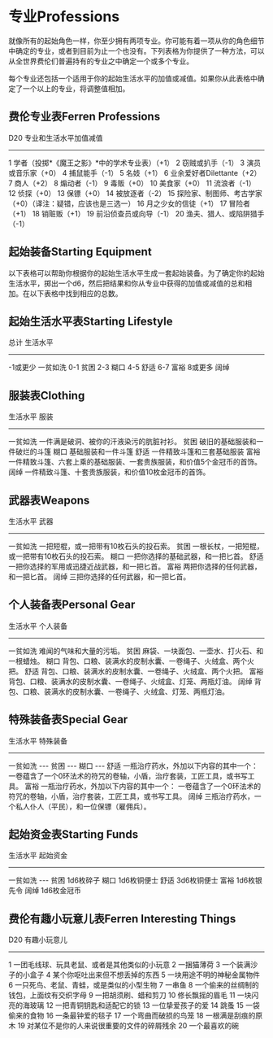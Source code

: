 # 专业Professions

就像所有的起始角色一样，你至少拥有两项专业。你可能有着一项从你的角色细节中确定的专业，或者到目前为止一个也没有。下列表格为你提供了一种方法，可以从全世界费伦们普遍持有的专业之中确定一个或多个专业。

每个专业还包括一个适用于你的起始生活水平的加值或减值。如果你从此表格中确定了一个以上的专业，将调整值相加。

## 费伦专业表Ferren Professions

  D20   专业和生活水平加值减值
  ----- --------------------------------------------------------------
  1     学者（投掷*《魔王之影》*中的学术专业表）（+1）
  2     窃贼或扒手（-1）
  3     演员或音乐家（+0）
  4     捕鼠能手（-1）
  5     名妓（+1）
  6     业余爱好者Dilettante（+2）
  7     商人（+2）
  8     煽动者（-1）
  9     毒贩（+0）
  10    美食家（+0）
  11    流浪者（-1）
  12    侦探（+0）
  13    保镖（+0）
  14    被放逐者（-2）
  15    探险家、制图师、考古学家（+0）（译注：疑错，应该也是三选一）
  16    月之少女的信徒（+1）
  17    冒险者（+1）
  18    销赃贩（+1）
  19    前沿侦查员或向导（-1）
  20    渔夫、猎人、或陷阱猎手（-1）

## 起始装备Starting Equipment

以下表格可以帮助你根据你的起始生活水平生成一套起始装备。为了确定你的起始生活水平，掷出一个d6，然后把结果和你从专业中获得的加值或减值的总和相加。在以下表格中找到相应的总数。

## 起始生活水平表Starting Lifestyle

  总计       生活水平
  ---------- ----------
  -1或更少   一贫如洗
  0-1        贫困
  2-3        糊口
  4-5        舒适
  6-7        富裕
  8或更多    阔绰

## 服装表Clothing

  生活水平   服装
  ---------- -------------------------------------------------------------------------
  一贫如洗   一件满是破洞、被你的汗液染污的肮脏衬衫。
  贫困       破旧的基础服装和一件破烂的斗篷
  糊口       基础服装和一件斗篷
  舒适       一件精致斗篷和三套基础服装
  富裕       一件精致斗篷、六套上乘的基础服装、一套贵族服装，和价值5个金冠币的首饰。
  阔绰       一件精致斗篷、十套贵族服装，和价值10枚金冠币的首饰。

## 武器表Weapons

  生活水平   武器
  ---------- --------------------------------------------------
  一贫如洗   一把短棍，或一把带有10枚石头的投石索。
  贫困       一根长杖，一把短棍，或一把带有10枚石头的投石索。
  糊口       一把你选择的基础武器，和一把匕首。
  舒适       一把你选择的军用或迅捷近战武器，和一把匕首。
  富裕       两把你选择的任何武器，和一把匕首。
  阔绰       三把你选择的任何武器，和一把匕首。

## 个人装备表Personal Gear

  生活水平   个人装备
  ---------- ------------------------------------------------------------------
  一贫如洗   难闻的气味和大量的污垢。
  贫困       麻袋、一块面包、一壶水、打火石、和一根蜡烛。
  糊口       背包、口粮、装满水的皮制水囊、一卷绳子、火绒盒、两个火把。
  舒适       背包、口粮、装满水的皮制水囊、一卷绳子、火绒盒、两个火把。
  富裕       背包、口粮、装满水的皮制水囊、一卷绳子、火绒盒、灯笼、两瓶灯油。
  阔绰       背包、口粮、装满水的皮制水囊、一卷绳子、火绒盒、灯笼、两瓶灯油。

## 特殊装备表Special Gear

  生活水平   特殊装备
  ---------- ------------------------------------------------------------------------------------------------------------------
  一贫如洗   ---
  贫困       ---
  糊口       ---
  舒适       一瓶治疗药水，外加以下内容的其中一个： 一卷蕴含了一个0环法术的符咒的卷轴，小盾，治疗套装，工匠工具，或书写工具。
  富裕       一瓶治疗药水，外加以下内容的其中一个： 一卷蕴含了一个0环法术的符咒的卷轴，小盾，治疗套装，工匠工具，或书写工具。
  阔绰       三瓶治疗药水，一个私人仆人（平民），和一位保镖（雇佣兵）。

## 起始资金表Starting Funds

  生活水平   起始资金
  ---------- -------------
  一贫如洗   ---
  贫困       1d6枚碎子
  糊口       1d6枚铜便士
  舒适       3d6枚铜便士
  富裕       1d6枚银先令
  阔绰       1d6枚金冠币

## 费伦有趣小玩意儿表Ferren Interesting Things

  D20   有趣小玩意儿
  ----- ----------------------------------------------
  1     一团毛线球、玩具老鼠、或者是其他类似的小玩意
  2     一捆猫薄荷
  3     一个装满沙子的小盒子
  4     某个你呕吐出来但不想丢掉的东西
  5     一块用途不明的神秘金属物件
  6     一只死鸟、老鼠、青蛙，或是类似的小型生物
  7     一串鱼
  8     一个偷来的丝绸制的钱包，上面纹有交织字母
  9     一把胡须刷、蜡和剪刀
  10    修长飘摇的眉毛
  11    一块闪亮的海玻璃
  12    一把青铜钥匙和适配它的锁
  13    一位挚爱孩子的爱
  14    跳蚤
  15    一袋偷来的食物
  16    一条最钟爱的毯子
  17    一个弯曲而破损的鸟笼
  18    一根满是刮痕的原木
  19    对某位不是你的人来说很重要的文件的碎屑残余
  20    一个最喜欢的碗
